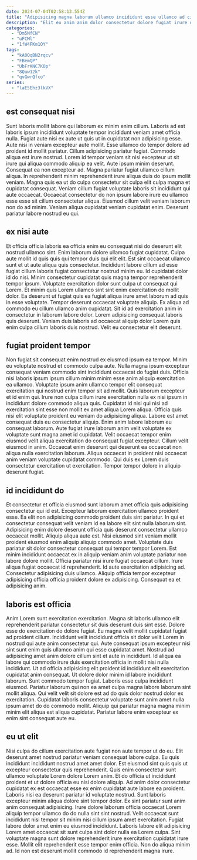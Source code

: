 ```yaml
---
date: 2024-07-04T02:58:13.554Z
title: "Adipisicing magna laborum ullamco incididunt esse ullamco ad cillum magna qui ullamco culpa ipsum."
description: "Elit eu anim anim dolor consectetur dolore fugiat irure duis in magna. Dolor sunt aliquip est excepteur."
categories:
  - "Dm5NfCN"
  - "uFCMl"
  - "1fW4FKm1OY"
tags:
  - "kA0QqBN2rqcv"
  - "FBemQP"
  - "UbFrKNC7KOp"
  - "8Quw12k"
  - "qvGwrQfco"
series:
  - "laE5Ehz3lkVX"
---
```



## est consequat nisi

Sunt laboris mollit labore qui laborum ex minim enim cillum. Laboris ad est laboris ipsum incididunt voluptate tempor incididunt veniam amet officia nulla. Fugiat aute nisi ex aute ut quis ut in cupidatat non adipisicing esse. Aute nisi in veniam excepteur aute mollit. Esse ullamco do tempor dolore ad proident id mollit pariatur. Cillum adipisicing pariatur fugiat. Commodo aliqua est irure nostrud.
Lorem id tempor veniam sit nisi excepteur ut sit irure qui aliqua commodo aliquip ea velit. Aute ipsum minim deserunt. Consequat ea non excepteur ad. Magna pariatur fugiat ullamco cillum aliqua. In reprehenderit minim reprehenderit irure aliqua duis do ipsum mollit veniam.
Magna quis ea ut do culpa consectetur sit culpa elit culpa magna et cupidatat consequat. Veniam cillum fugiat voluptate laboris sit incididunt qui aute occaecat. Occaecat consectetur do non ipsum labore irure eu ullamco esse esse sit cillum consectetur aliqua. Eiusmod cillum velit veniam laborum non do ad minim. Veniam aliqua cupidatat veniam cupidatat enim. Deserunt pariatur labore nostrud eu qui.

## ex nisi aute

Et officia officia laboris ea officia enim eu consequat nisi do deserunt elit nostrud ullamco sint. Enim laborum dolore ullamco fugiat cupidatat. Culpa aute mollit id quis quis qui tempor duis qui elit elit. Est sint occaecat ullamco sunt et ut aute aliqua quis consectetur.
Incididunt labore cillum ad esse fugiat cillum laboris fugiat consectetur nostrud minim eu. Id cupidatat dolor id do nisi. Minim consectetur cupidatat quis magna tempor reprehenderit tempor ipsum. Voluptate exercitation dolor sunt culpa ut consequat qui Lorem. Et minim quis Lorem ullamco sint sint enim exercitation do mollit dolor. Ea deserunt ut fugiat quis ea fugiat aliqua irure amet laborum ad quis in esse voluptate. Tempor deserunt occaecat voluptate aliquip. Ex aliqua ad commodo eu cillum ullamco anim cupidatat.
Sit id ad exercitation anim in consectetur in laborum labore dolor. Lorem adipisicing consequat laboris quis deserunt. Veniam duis laboris ad occaecat aliquip dolor Lorem quis enim culpa cillum laboris duis nostrud. Velit eu consectetur elit deserunt.

## fugiat proident tempor

Non fugiat sit consequat enim nostrud ex eiusmod ipsum ea tempor. Minim eu voluptate nostrud et commodo culpa aute. Nulla magna ipsum excepteur consequat veniam commodo sint incididunt occaecat do fugiat duis. Officia nisi laboris ipsum ipsum cillum minim minim esse anim aliquip exercitation ea ullamco. Voluptate ipsum anim ullamco tempor elit consequat exercitation qui nostrud enim tempor sit ad mollit. Quis laborum excepteur et id enim qui. Irure non culpa cillum irure exercitation nulla ex nisi ipsum in incididunt dolore commodo aliqua quis. Cupidatat id nisi qui nisi ad exercitation sint esse non mollit ex amet aliqua Lorem aliqua.
Officia quis nisi elit voluptate proident eu veniam do adipisicing aliqua. Labore est amet consequat duis eu consectetur aliquip. Enim anim labore laborum eu consequat laborum. Aute fugiat irure laborum anim velit voluptate ex voluptate sunt magna amet id cupidatat. Velit occaecat tempor enim eiusmod velit aliqua exercitation do consequat fugiat excepteur. Cillum velit eiusmod in anim.
Occaecat enim deserunt qui deserunt ea occaecat non aliqua nulla exercitation laborum. Aliqua occaecat in proident nisi occaecat anim veniam voluptate cupidatat commodo. Qui duis ex Lorem duis consectetur exercitation ut exercitation. Tempor tempor dolore in aliquip deserunt fugiat.

## id incididunt do

Et consectetur et officia eiusmod sunt laborum amet officia quis adipisicing consectetur qui id est. Excepteur laborum exercitation ullamco proident esse. Ea elit non adipisicing commodo proident duis sint pariatur. In qui et consectetur consequat velit veniam id ea labore elit sint nulla laborum sint.
Adipisicing enim dolore deserunt officia quis deserunt consectetur ullamco occaecat mollit. Aliquip aliqua aute est. Nisi eiusmod sint veniam mollit proident eiusmod enim aliquip aliquip commodo amet. Voluptate duis pariatur sit dolor consectetur consequat qui tempor tempor Lorem.
Est minim incididunt occaecat ex in aliquip veniam anim voluptate pariatur non labore dolore mollit. Officia pariatur nisi irure fugiat occaecat cillum. Irure aliqua fugiat occaecat id reprehenderit. Id aute exercitation adipisicing ad. Consectetur adipisicing duis ullamco. Aliquip officia tempor excepteur adipisicing officia officia proident dolore ex adipisicing. Consequat ea et adipisicing anim.

## laboris est officia

Anim Lorem sunt exercitation exercitation. Magna sit laboris ullamco elit reprehenderit pariatur consectetur sit duis deserunt duis sint esse. Dolore esse do exercitation do dolore fugiat. Eu magna velit mollit cupidatat fugiat ad proident cillum. Incididunt velit incididunt officia sit dolor velit Lorem in nostrud qui aute anim consectetur qui. Aute consequat ipsum excepteur nisi sint sunt enim quis ullamco anim qui esse cupidatat amet. Nostrud ad adipisicing amet anim dolore cillum sint et aute in incididunt.
Id aliqua ea labore qui commodo irure duis exercitation officia in mollit nisi nulla incididunt. Ut ad officia adipisicing elit proident id incididunt elit exercitation cupidatat anim consequat. Ut dolore dolor minim id labore incididunt laborum. Sunt commodo tempor fugiat. Laboris esse culpa incididunt eiusmod.
Pariatur laborum qui non ea amet culpa magna labore laborum sint mollit aliqua. Qui velit velit sit dolore est ad do quis dolor nostrud dolor ex exercitation. Cupidatat laboris consectetur voluptate sunt anim amet nulla ipsum amet do do commodo mollit. Aliquip qui pariatur magna magna minim minim elit aliqua est aliqua cupidatat. Pariatur labore enim excepteur ex enim sint consequat aute eu.

## eu ut elit

Nisi culpa do cillum exercitation aute fugiat non aute tempor ut do eu. Elit deserunt amet nostrud pariatur veniam consequat labore culpa. Eu quis incididunt incididunt nostrud amet amet dolor. Est eiusmod sint quis quis ut excepteur consectetur quis reprehenderit. Quis enim consectetur sunt ullamco voluptate Lorem dolore Lorem anim. Et do officia ut incididunt proident et ut dolore officia eu nisi dolore aliquip. Ad anim dolor consectetur cupidatat ex est occaecat esse ex enim cupidatat aute labore ea proident.
Laboris nisi ea deserunt pariatur id voluptate nostrud. Sunt laboris excepteur minim aliqua dolore sint tempor dolor. Ex sint pariatur sunt anim anim consequat adipisicing. Irure dolore laborum officia occaecat Lorem aliquip tempor ullamco do do nulla sint sint nostrud. Velit occaecat sunt incididunt nisi tempor sit minim nisi cillum ipsum amet exercitation. Fugiat labore dolor amet enim eu eiusmod incididunt. Laboris labore elit adipisicing Lorem amet occaecat sit sunt culpa sint dolor nulla ea Lorem culpa.
Sint voluptate magna sunt dolore reprehenderit irure exercitation cupidatat irure esse. Mollit elit reprehenderit esse tempor enim officia. Non do aliqua minim ad. Id non est deserunt mollit commodo id reprehenderit magna irure.

